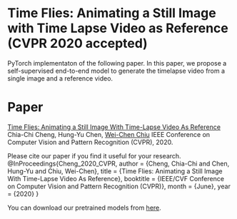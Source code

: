 # Time Flies: Animating a Still Image with Time Lapse Video as Reference (CVPR 2020 accepted)
PyTorch implementaton of the following paper. In this paper, we propose a self-supervised end-to-end model to generate the timelapse
video from a single image and a reference video.

# Paper
[Time Flies: Animating a Still Image With Time-Lapse Video As Reference](http://openaccess.thecvf.com/content_CVPR_2020/papers/Cheng_Time_Flies_Animating_a_Still_Image_With_Time-Lapse_Video_As_CVPR_2020_paper.pdf)
Chia-Chi Cheng, Hung-Yu Chen, [Wei-Chen Chiu](https://walonchiu.github.io/)
IEEE Conference on Computer Vision and Pattern Recognition (CVPR), 2020.

Please cite our paper if you find it useful for your research.
    @InProceedings{Cheng_2020_CVPR,
    author = {Cheng, Chia-Chi and Chen, Hung-Yu and Chiu, Wei-Chen},
    title = {Time Flies: Animating a Still Image With Time-Lapse Video As Reference},
    booktitle = {IEEE/CVF Conference on Computer Vision and Pattern Recognition (CVPR)},
    month = {June},
    year = {2020}
    }
    
You can download our pretrained models from [here](https://drive.google.com/open?id=1Jn_uE3U5aW8TAGcA_pEr79MaeDYiD5re).

